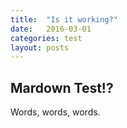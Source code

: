 ```yaml
---
title:  "Is it working?"
date:   2016-03-01
categories: test
layout: posts
---
```


## Mardown Test!?

Words, words, words.

